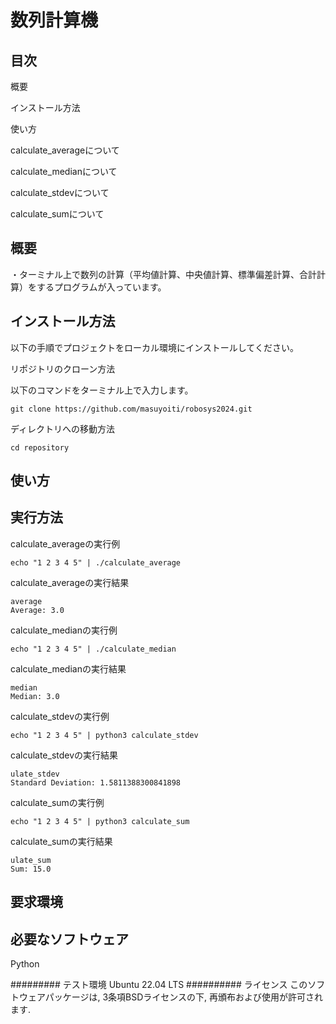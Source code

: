 # 数列計算機

## 目次
概要

インストール方法

使い方

  calculate_averageについて

  calculate_medianについて

  calculate_stdevについて

  calculate_sumについて

## 概要
・ターミナル上で数列の計算（平均値計算、中央値計算、標準偏差計算、合計計算）をするプログラムが入っています。

## インストール方法

以下の手順でプロジェクトをローカル環境にインストールしてください。

リポジトリのクローン方法

以下のコマンドをターミナル上で入力します。

```
git clone https://github.com/masuyoiti/robosys2024.git
```

ディレクトリへの移動方法

```
cd repository
```

## 使い方

## 実行方法
calculate_averageの実行例

```
echo "1 2 3 4 5" | ./calculate_average
```

calculate_averageの実行結果
```
average
Average: 3.0
```
calculate_medianの実行例

```
echo "1 2 3 4 5" | ./calculate_median
```

calculate_medianの実行結果

```
median
Median: 3.0
```

calculate_stdevの実行例

```
echo "1 2 3 4 5" | python3 calculate_stdev
```

calculate_stdevの実行結果

```
ulate_stdev
Standard Deviation: 1.5811388300841898
```

calculate_sumの実行例

```
echo "1 2 3 4 5" | python3 calculate_sum
```

calculate_sumの実行結果

```
ulate_sum
Sum: 15.0
```
## 要求環境
## 必要なソフトウェア
Python

######### テスト環境
Ubuntu 22.04 LTS
########## ライセンス
このソフトウェアパッケージは, 3条項BSDライセンスの下, 再頒布および使用が許可されます.
